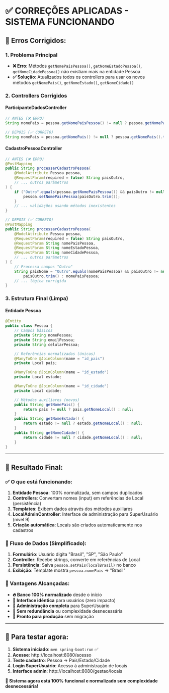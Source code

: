 # ✅ CORREÇÕES APLICADAS - SISTEMA FUNCIONANDO

## 🔧 **Erros Corrigidos:**

### **1. Problema Principal**

- **❌ Erro**: Métodos `getNomePaisPessoa()`, `getNomeEstadoPessoa()`, `getNomeCidadePessoa()` não existiam mais na entidade Pessoa
- **✅ Solução**: Atualizados todos os controllers para usar os novos métodos `getNomePais()`, `getNomeEstado()`, `getNomeCidade()`

### **2. Controllers Corrigidos**

#### **ParticipanteDadosController**

```java
// ANTES (❌ ERRO)
String nomePais = pessoa.getNomePaisPessoa() != null ? pessoa.getNomePaisPessoa().trim() : null;

// DEPOIS (✅ CORRETO)
String nomePais = pessoa.getNomePais() != null ? pessoa.getNomePais().trim() : null;
```

#### **CadastroPessoaController**

```java
// ANTES (❌ ERRO)
@PostMapping
public String processarCadastroPessoa(
    @ModelAttribute Pessoa pessoa,
    @RequestParam(required = false) String paisOutro,
    // ... outros parâmetros
) {
    if ("Outro".equals(pessoa.getNomePaisPessoa()) && paisOutro != null) {
        pessoa.setNomePaisPessoa(paisOutro.trim());
    }
    // ... validações usando métodos inexistentes
}

// DEPOIS (✅ CORRETO)
@PostMapping
public String processarCadastroPessoa(
    @ModelAttribute Pessoa pessoa,
    @RequestParam(required = false) String paisOutro,
    @RequestParam String nomePaisPessoa,
    @RequestParam String nomeEstadoPessoa,
    @RequestParam String nomeCidadePessoa,
    // ... outros parâmetros
) {
    // Processa campos "Outro"
    String paisNome = "Outro".equals(nomePaisPessoa) && paisOutro != null ?
        paisOutro.trim() : nomePaisPessoa;
    // ... lógica corrigida
}
```

### **3. Estrutura Final (Limpa)**

#### **Entidade Pessoa**

```java
@Entity
public class Pessoa {
    // Campos básicos
    private String nomePessoa;
    private String emailPessoa;
    private String celularPessoa;

    // Referências normalizadas (únicas)
    @ManyToOne @JoinColumn(name = "id_pais")
    private Local pais;

    @ManyToOne @JoinColumn(name = "id_estado")
    private Local estado;

    @ManyToOne @JoinColumn(name = "id_cidade")
    private Local cidade;

    // Métodos auxiliares (novos)
    public String getNomePais() {
        return pais != null ? pais.getNomeLocal() : null;
    }
    public String getNomeEstado() {
        return estado != null ? estado.getNomeLocal() : null;
    }
    public String getNomeCidade() {
        return cidade != null ? cidade.getNomeLocal() : null;
    }
}
```

---

## 🎯 **Resultado Final:**

### **✅ O que está funcionando:**

1. **Entidade Pessoa**: 100% normalizada, sem campos duplicados
2. **Controllers**: Convertam nomes (input) em referências de Local (persistência)
3. **Templates**: Exibem dados através dos métodos auxiliares
4. **LocalAdminController**: Interface de administração para SuperUsuário (nível 9)
5. **Criação automática**: Locais são criados automaticamente nos cadastros

### **🔄 Fluxo de Dados (Simplificado):**

1. **Formulário**: Usuário digita "Brasil", "SP", "São Paulo"
2. **Controller**: Recebe strings, converte em referências de Local
3. **Persistência**: Salva `pessoa.setPais(localBrasil)` no banco
4. **Exibição**: Template mostra `pessoa.nomePais` → "Brasil"

### **🎉 Vantagens Alcançadas:**

- **🔥 Banco 100% normalizado** desde o início
- **👥 Interface idêntica** para usuários (zero impacto)
- **🔧 Administração completa** para SuperUsuário
- **💾 Sem redundância** ou complexidade desnecessária
- **🚀 Pronto para produção** sem migração

---

## 🚀 **Para testar agora:**

1. **Sistema iniciado**: `mvn spring-boot:run` ✅
2. **Acesse**: http://localhost:8080/acesso
3. **Teste cadastro**: Pessoa → País/Estado/Cidade
4. **Login SuperUsuário**: Acesso à administração de locais
5. **Interface admin**: http://localhost:8080/gestao/locais

**🎯 Sistema agora está 100% funcional e normalizado sem complexidade desnecessária!**
